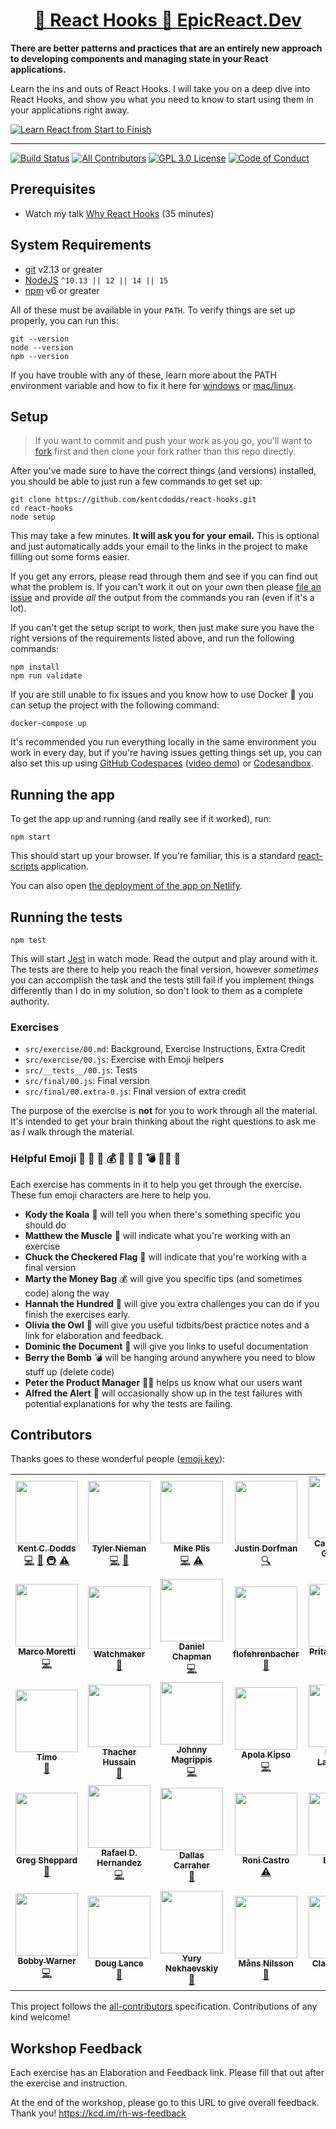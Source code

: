 <div>
  <h1 align="center"><a href="https://epicreact.dev/hooks">🎣 React Hooks 🚀 EpicReact.Dev</a></h1>
  <strong>
    There are better patterns and practices that are an entirely new approach to
    developing components and managing state in your React applications.
  </strong>
  <p>
    Learn the ins and outs of React Hooks. I will take you on a deep dive into
    React Hooks, and show you what you need to know to start using them in your
    applications right away.
  </p>

  <a href="https://epicreact.dev">
    <img
      alt="Learn React from Start to Finish"
      src="https://kentcdodds.com/images/epicreact-promo/er-1.gif"
    />
  </a>
</div>

<hr />

<!-- prettier-ignore-start -->
[![Build Status][build-badge]][build]
[![All Contributors][all-contributors-badge]](#contributors-)
[![GPL 3.0 License][license-badge]][license]
[![Code of Conduct][coc-badge]][coc]
<!-- prettier-ignore-end -->

## Prerequisites

- Watch my talk
  [Why React Hooks](https://www.youtube.com/watch?v=zWsZcBiwgVE&list=PLV5CVI1eNcJgNqzNwcs4UKrlJdhfDjshf)
  (35 minutes)

## System Requirements

- [git][git] v2.13 or greater
- [NodeJS][node] `^10.13 || 12 || 14 || 15`
- [npm][npm] v6 or greater

All of these must be available in your `PATH`. To verify things are set up
properly, you can run this:

```shell
git --version
node --version
npm --version
```

If you have trouble with any of these, learn more about the PATH environment
variable and how to fix it here for [windows][win-path] or
[mac/linux][mac-path].

## Setup

> If you want to commit and push your work as you go, you'll want to
> [fork](https://docs.github.com/en/free-pro-team@latest/github/getting-started-with-github/fork-a-repo)
> first and then clone your fork rather than this repo directly.

After you've made sure to have the correct things (and versions) installed, you
should be able to just run a few commands to get set up:

```
git clone https://github.com/kentcdodds/react-hooks.git
cd react-hooks
node setup
```

This may take a few minutes. **It will ask you for your email.** This is
optional and just automatically adds your email to the links in the project to
make filling out some forms easier.

If you get any errors, please read through them and see if you can find out what
the problem is. If you can't work it out on your own then please [file an
issue][issue] and provide _all_ the output from the commands you ran (even if
it's a lot).

If you can't get the setup script to work, then just make sure you have the
right versions of the requirements listed above, and run the following commands:

```
npm install
npm run validate
```

If you are still unable to fix issues and you know how to use Docker 🐳 you can
setup the project with the following command:

```
docker-compose up
```

It's recommended you run everything locally in the same environment you work in
every day, but if you're having issues getting things set up, you can also set
this up using [GitHub Codespaces](https://github.com/features/codespaces)
([video demo](https://www.youtube.com/watch?v=gCoVJm3hGk4)) or
[Codesandbox](https://codesandbox.io/s/github/kentcdodds/react-hooks).

## Running the app

To get the app up and running (and really see if it worked), run:

```shell
npm start
```

This should start up your browser. If you're familiar, this is a standard
[react-scripts](https://create-react-app.dev/) application.

You can also open
[the deployment of the app on Netlify](https://react-hooks.netlify.app/).

## Running the tests

```shell
npm test
```

This will start [Jest](https://jestjs.io/) in watch mode. Read the output and
play around with it. The tests are there to help you reach the final version,
however _sometimes_ you can accomplish the task and the tests still fail if you
implement things differently than I do in my solution, so don't look to them as
a complete authority.

### Exercises

- `src/exercise/00.md`: Background, Exercise Instructions, Extra Credit
- `src/exercise/00.js`: Exercise with Emoji helpers
- `src/__tests__/00.js`: Tests
- `src/final/00.js`: Final version
- `src/final/00.extra-0.js`: Final version of extra credit

The purpose of the exercise is **not** for you to work through all the material.
It's intended to get your brain thinking about the right questions to ask me as
_I_ walk through the material.

### Helpful Emoji 🐨 💪 🏁 💰 💯 🦉 📜 💣 👨‍💼 🚨

Each exercise has comments in it to help you get through the exercise. These fun
emoji characters are here to help you.

- **Kody the Koala** 🐨 will tell you when there's something specific you should
  do
- **Matthew the Muscle** 💪 will indicate what you're working with an exercise
- **Chuck the Checkered Flag** 🏁 will indicate that you're working with a final
  version
- **Marty the Money Bag** 💰 will give you specific tips (and sometimes code)
  along the way
- **Hannah the Hundred** 💯 will give you extra challenges you can do if you
  finish the exercises early.
- **Olivia the Owl** 🦉 will give you useful tidbits/best practice notes and a
  link for elaboration and feedback.
- **Dominic the Document** 📜 will give you links to useful documentation
- **Berry the Bomb** 💣 will be hanging around anywhere you need to blow stuff
  up (delete code)
- **Peter the Product Manager** 👨‍💼 helps us know what our users want
- **Alfred the Alert** 🚨 will occasionally show up in the test failures with
  potential explanations for why the tests are failing.

## Contributors

Thanks goes to these wonderful people
([emoji key](https://github.com/kentcdodds/all-contributors#emoji-key)):

<!-- ALL-CONTRIBUTORS-LIST:START - Do not remove or modify this section -->
<!-- prettier-ignore-start -->
<!-- markdownlint-disable -->
<table>
  <tr>
    <td align="center"><a href="https://kentcdodds.com"><img src="https://avatars.githubusercontent.com/u/1500684?v=3?s=100" width="100px;" alt=""/><br /><sub><b>Kent C. Dodds</b></sub></a><br /><a href="https://github.com/kentcdodds/react-hooks/commits?author=kentcdodds" title="Code">💻</a> <a href="https://github.com/kentcdodds/react-hooks/commits?author=kentcdodds" title="Documentation">📖</a> <a href="#infra-kentcdodds" title="Infrastructure (Hosting, Build-Tools, etc)">🚇</a> <a href="https://github.com/kentcdodds/react-hooks/commits?author=kentcdodds" title="Tests">⚠️</a></td>
    <td align="center"><a href="http://tsnieman.net/"><img src="https://avatars3.githubusercontent.com/u/595711?v=4?s=100" width="100px;" alt=""/><br /><sub><b>Tyler Nieman</b></sub></a><br /><a href="https://github.com/kentcdodds/react-hooks/commits?author=tsnieman" title="Code">💻</a> <a href="https://github.com/kentcdodds/react-hooks/commits?author=tsnieman" title="Documentation">📖</a></td>
    <td align="center"><a href="https://github.com/mplis"><img src="https://avatars0.githubusercontent.com/u/1382377?v=4?s=100" width="100px;" alt=""/><br /><sub><b>Mike Plis</b></sub></a><br /><a href="https://github.com/kentcdodds/react-hooks/commits?author=mplis" title="Code">💻</a> <a href="https://github.com/kentcdodds/react-hooks/commits?author=mplis" title="Tests">⚠️</a></td>
    <td align="center"><a href="https://stackshare.io/jdorfman/decisions"><img src="https://avatars1.githubusercontent.com/u/398230?v=4?s=100" width="100px;" alt=""/><br /><sub><b>Justin Dorfman</b></sub></a><br /><a href="#fundingFinding-jdorfman" title="Funding Finding">🔍</a></td>
    <td align="center"><a href="http://algus.ninja"><img src="https://avatars1.githubusercontent.com/u/818856?v=4?s=100" width="100px;" alt=""/><br /><sub><b>Carlos Pérez Gutiérrez</b></sub></a><br /><a href="https://github.com/kentcdodds/react-hooks/commits?author=AlgusDark" title="Code">💻</a></td>
    <td align="center"><a href="http://charliestras.me"><img src="https://avatars2.githubusercontent.com/u/10193500?v=4?s=100" width="100px;" alt=""/><br /><sub><b>Charlie Stras</b></sub></a><br /><a href="https://github.com/kentcdodds/react-hooks/commits?author=CharlieStras" title="Documentation">📖</a> <a href="https://github.com/kentcdodds/react-hooks/commits?author=CharlieStras" title="Code">💻</a></td>
    <td align="center"><a href="https://github.com/lideo"><img src="https://avatars3.githubusercontent.com/u/1573567?v=4?s=100" width="100px;" alt=""/><br /><sub><b>Lide</b></sub></a><br /><a href="https://github.com/kentcdodds/react-hooks/commits?author=lideo" title="Documentation">📖</a></td>
  </tr>
  <tr>
    <td align="center"><a href="https://github.com/marcosvega91"><img src="https://avatars2.githubusercontent.com/u/5365582?v=4?s=100" width="100px;" alt=""/><br /><sub><b>Marco Moretti</b></sub></a><br /><a href="https://github.com/kentcdodds/react-hooks/commits?author=marcosvega91" title="Code">💻</a></td>
    <td align="center"><a href="https://github.com/gugol2"><img src="https://avatars0.githubusercontent.com/u/4933016?v=4?s=100" width="100px;" alt=""/><br /><sub><b>Watchmaker</b></sub></a><br /><a href="https://github.com/kentcdodds/react-hooks/issues?q=author%3Agugol2" title="Bug reports">🐛</a></td>
    <td align="center"><a href="https://dschapman.com"><img src="https://avatars3.githubusercontent.com/u/36767987?v=4?s=100" width="100px;" alt=""/><br /><sub><b>Daniel Chapman</b></sub></a><br /><a href="https://github.com/kentcdodds/react-hooks/commits?author=dschapman" title="Code">💻</a></td>
    <td align="center"><a href="https://github.com/flofehrenbacher"><img src="https://avatars0.githubusercontent.com/u/18660708?v=4?s=100" width="100px;" alt=""/><br /><sub><b>flofehrenbacher</b></sub></a><br /><a href="https://github.com/kentcdodds/react-hooks/commits?author=flofehrenbacher" title="Documentation">📖</a></td>
    <td align="center"><a href="https://www.linkedin.com/in/pritamsangani/"><img src="https://avatars3.githubusercontent.com/u/22857896?v=4?s=100" width="100px;" alt=""/><br /><sub><b>Pritam Sangani</b></sub></a><br /><a href="https://github.com/kentcdodds/react-hooks/commits?author=PritamSangani" title="Code">💻</a></td>
    <td align="center"><a href="https://github.com/emzoumpo"><img src="https://avatars2.githubusercontent.com/u/2103443?v=4?s=100" width="100px;" alt=""/><br /><sub><b>Emmanouil Zoumpoulakis</b></sub></a><br /><a href="https://github.com/kentcdodds/react-hooks/commits?author=emzoumpo" title="Documentation">📖</a></td>
    <td align="center"><a href="http://peter.hozak.info/"><img src="https://avatars0.githubusercontent.com/u/1087670?v=4?s=100" width="100px;" alt=""/><br /><sub><b>Peter Hozák</b></sub></a><br /><a href="https://github.com/kentcdodds/react-hooks/commits?author=Aprillion" title="Code">💻</a></td>
  </tr>
  <tr>
    <td align="center"><a href="https://github.com/timobleeker"><img src="https://avatars0.githubusercontent.com/u/2723586?v=4?s=100" width="100px;" alt=""/><br /><sub><b>Timo</b></sub></a><br /><a href="https://github.com/kentcdodds/react-hooks/commits?author=timobleeker" title="Documentation">📖</a></td>
    <td align="center"><a href="http://thacher.co"><img src="https://avatars1.githubusercontent.com/u/12368025?v=4?s=100" width="100px;" alt=""/><br /><sub><b>Thacher Hussain</b></sub></a><br /><a href="https://github.com/kentcdodds/react-hooks/commits?author=thacherhussain" title="Documentation">📖</a></td>
    <td align="center"><a href="https://magrippis.com"><img src="https://avatars0.githubusercontent.com/u/3502800?v=4?s=100" width="100px;" alt=""/><br /><sub><b>Johnny Magrippis</b></sub></a><br /><a href="https://github.com/kentcdodds/react-hooks/commits?author=jmagrippis" title="Code">💻</a></td>
    <td align="center"><a href="https://twitter.com/apolakipso"><img src="https://avatars2.githubusercontent.com/u/494674?v=4?s=100" width="100px;" alt=""/><br /><sub><b>Apola Kipso</b></sub></a><br /><a href="https://github.com/kentcdodds/react-hooks/commits?author=apolakipso" title="Code">💻</a></td>
    <td align="center"><a href="https://github.com/Snaptags"><img src="https://avatars1.githubusercontent.com/u/1249745?v=4?s=100" width="100px;" alt=""/><br /><sub><b>Markus Lasermann</b></sub></a><br /><a href="https://github.com/kentcdodds/react-hooks/commits?author=Snaptags" title="Tests">⚠️</a></td>
    <td align="center"><a href="https://github.com/degeens"><img src="https://avatars2.githubusercontent.com/u/33414262?v=4?s=100" width="100px;" alt=""/><br /><sub><b>Stijn Geens</b></sub></a><br /><a href="https://github.com/kentcdodds/react-hooks/commits?author=degeens" title="Documentation">📖</a></td>
    <td align="center"><a href="https://github.com/nativedone"><img src="https://avatars2.githubusercontent.com/u/20998754?v=4?s=100" width="100px;" alt=""/><br /><sub><b>Adeildo Amorim</b></sub></a><br /><a href="https://github.com/kentcdodds/react-hooks/commits?author=nativedone" title="Documentation">📖</a></td>
  </tr>
  <tr>
    <td align="center"><a href="https://github.com/thegoodsheppard"><img src="https://avatars1.githubusercontent.com/u/13774377?v=4?s=100" width="100px;" alt=""/><br /><sub><b>Greg Sheppard</b></sub></a><br /><a href="https://github.com/kentcdodds/react-hooks/commits?author=thegoodsheppard" title="Documentation">📖</a></td>
    <td align="center"><a href="https://rafaeldavis.dev"><img src="https://avatars0.githubusercontent.com/u/6822714?v=4?s=100" width="100px;" alt=""/><br /><sub><b>Rafael D. Hernandez</b></sub></a><br /><a href="https://github.com/kentcdodds/react-hooks/commits?author=RafaelDavisH" title="Code">💻</a></td>
    <td align="center"><a href="http://dallascarraher.dev"><img src="https://avatars2.githubusercontent.com/u/4131693?v=4?s=100" width="100px;" alt=""/><br /><sub><b>Dallas Carraher</b></sub></a><br /><a href="https://github.com/kentcdodds/react-hooks/commits?author=DallasCarraher" title="Documentation">📖</a></td>
    <td align="center"><a href="https://github.com/roni-castro"><img src="https://avatars3.githubusercontent.com/u/24610813?v=4?s=100" width="100px;" alt=""/><br /><sub><b>Roni Castro</b></sub></a><br /><a href="https://github.com/kentcdodds/react-hooks/commits?author=roni-castro" title="Tests">⚠️</a></td>
    <td align="center"><a href="https://github.com/thebrengun"><img src="https://avatars2.githubusercontent.com/u/15270595?v=4?s=100" width="100px;" alt=""/><br /><sub><b>Brennan</b></sub></a><br /><a href="https://github.com/kentcdodds/react-hooks/commits?author=thebrengun" title="Documentation">📖</a></td>
    <td align="center"><a href="https://www.daleseo.com"><img src="https://avatars1.githubusercontent.com/u/5466341?v=4?s=100" width="100px;" alt=""/><br /><sub><b>Dale Seo</b></sub></a><br /><a href="https://github.com/kentcdodds/react-hooks/commits?author=DaleSeo" title="Tests">⚠️</a></td>
    <td align="center"><a href="https://michaeldeboey.be"><img src="https://avatars3.githubusercontent.com/u/6643991?v=4?s=100" width="100px;" alt=""/><br /><sub><b>Michaël De Boey</b></sub></a><br /><a href="https://github.com/kentcdodds/react-hooks/commits?author=MichaelDeBoey" title="Code">💻</a></td>
  </tr>
  <tr>
    <td align="center"><a href="http://bobbywarner.com"><img src="https://avatars0.githubusercontent.com/u/554961?v=4?s=100" width="100px;" alt=""/><br /><sub><b>Bobby Warner</b></sub></a><br /><a href="https://github.com/kentcdodds/react-hooks/commits?author=bobbywarner" title="Code">💻</a></td>
    <td align="center"><a href="https://github.com/douglance"><img src="https://avatars2.githubusercontent.com/u/4741454?v=4?s=100" width="100px;" alt=""/><br /><sub><b>Doug Lance</b></sub></a><br /><a href="https://github.com/kentcdodds/react-hooks/commits?author=douglance" title="Documentation">📖</a></td>
    <td align="center"><a href="https://github.com/nekhaevskiy"><img src="https://avatars0.githubusercontent.com/u/15379100?v=4?s=100" width="100px;" alt=""/><br /><sub><b>Yury Nekhaevskiy</b></sub></a><br /><a href="https://github.com/kentcdodds/react-hooks/commits?author=nekhaevskiy" title="Documentation">📖</a></td>
    <td align="center"><a href="https://github.com/mansn"><img src="https://avatars0.githubusercontent.com/u/4518977?v=4?s=100" width="100px;" alt=""/><br /><sub><b>Måns Nilsson</b></sub></a><br /><a href="https://github.com/kentcdodds/react-hooks/commits?author=mansn" title="Documentation">📖</a></td>
    <td align="center"><a href="https://clarkwinters.com"><img src="https://avatars2.githubusercontent.com/u/40615752?v=4?s=100" width="100px;" alt=""/><br /><sub><b>Clark Winters</b></sub></a><br /><a href="https://github.com/kentcdodds/react-hooks/issues?q=author%3Acwinters8" title="Bug reports">🐛</a></td>
    <td align="center"><a href="https://omarhoumz.com/"><img src="https://avatars2.githubusercontent.com/u/40954879?v=4?s=100" width="100px;" alt=""/><br /><sub><b>Omar Houmz</b></sub></a><br /><a href="https://github.com/kentcdodds/react-hooks/commits?author=omarhoumz" title="Code">💻</a></td>
    <td align="center"><a href="https://suddenlyGiovanni.dev"><img src="https://avatars2.githubusercontent.com/u/15946771?v=4?s=100" width="100px;" alt=""/><br /><sub><b>Giovanni Ravalico</b></sub></a><br /><a href="https://github.com/kentcdodds/react-hooks/commits?author=suddenlyGiovanni" title="Code">💻</a> <a href="#ideas-suddenlyGiovanni" title="Ideas, Planning, & Feedback">🤔</a></td>
  </tr>
</table>

<!-- markdownlint-restore -->
<!-- prettier-ignore-end -->

<!-- ALL-CONTRIBUTORS-LIST:END -->

This project follows the
[all-contributors](https://github.com/kentcdodds/all-contributors)
specification. Contributions of any kind welcome!

## Workshop Feedback

Each exercise has an Elaboration and Feedback link. Please fill that out after
the exercise and instruction.

At the end of the workshop, please go to this URL to give overall feedback.
Thank you! https://kcd.im/rh-ws-feedback

<!-- prettier-ignore-start -->
[npm]: https://www.npmjs.com/
[node]: https://nodejs.org
[git]: https://git-scm.com/
[build-badge]: https://img.shields.io/github/workflow/status/kentcdodds/react-hooks/validate/main?logo=github&style=flat-square
[build]: https://github.com/kentcdodds/react-hooks/actions?query=workflow%3Avalidate
[license-badge]: https://img.shields.io/badge/license-GPL%203.0%20License-blue.svg?style=flat-square
[license]: https://github.com/kentcdodds/react-hooks/blob/main/LICENSE
[coc-badge]: https://img.shields.io/badge/code%20of-conduct-ff69b4.svg?style=flat-square
[coc]: https://github.com/kentcdodds/react-hooks/blob/main/CODE_OF_CONDUCT.md
[emojis]: https://github.com/kentcdodds/all-contributors#emoji-key
[all-contributors]: https://github.com/kentcdodds/all-contributors
[all-contributors-badge]: https://img.shields.io/github/all-contributors/kentcdodds/react-hooks?color=orange&style=flat-square
[win-path]: https://www.howtogeek.com/118594/how-to-edit-your-system-path-for-easy-command-line-access/
[mac-path]: http://stackoverflow.com/a/24322978/971592
[issue]: https://github.com/kentcdodds/react-hooks/issues/new
<!-- prettier-ignore-end -->
